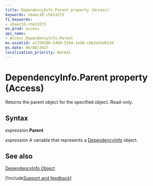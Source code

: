 ```yaml
---
title: DependencyInfo.Parent property (Access)
keywords: vbaac10.chm13273
f1_keywords:
- vbaac10.chm13273
ms.prod: access
api_name:
- Access.DependencyInfo.Parent
ms.assetid: ac150188-5469-5294-1e30-cbb2a91d6130
ms.date: 06/08/2017
localization_priority: Normal
---
```



# DependencyInfo.Parent property (Access)

Returns the parent object for the specified object. Read-only.


## Syntax

_expression_.**Parent**

_expression_ A variable that represents a [DependencyInfo](Access.DependencyInfo.md) object.


## See also


[DependencyInfo Object](Access.DependencyInfo.md)

[!include[Support and feedback](~/includes/feedback-boilerplate.md)]